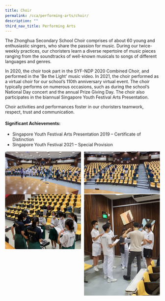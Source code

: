 ```yaml
---
title: Choir
permalink: /cca/performing-arts/choir/
description: ""
third_nav_title: Performing Arts
---
```

The Zhonghua Secondary School Choir comprises of about 60 young and enthusiastic singers, who share the passion for music. During our twice-weekly practices, our choristers learn a diverse repertoire of music pieces ranging from the soundtracks of well-known musicals to songs of different languages and genres. 

In 2020, the choir took part in the SYF-NDP 2020 Combined Choir, and performed in the 'Be the Light' music video. In 2021, the choir performed as a virtual choir for our school’s 110th anniversary virtual event. The choir typically performs on numerous occasions, such as during the school’s National Day concert and the annual Prize Giving Day. The choir also participates in the biannual Singapore Youth Festival Arts Presentation.

Choir activities and performances foster in our choristers teamwork, respect, trust and communication.

#### **Significant Achievements:**

* Singapore Youth Festival Arts Presentation 2019 – Certificate of Distinction
* Singapore Youth Festival 2021 – Special Provision 

<img src="/images/choir1.jpg" style="width:49%" align="left">
<img src="/images/choir2.jpg" style="width:49%" align="right">

<br clear="left">

<img src="/images/choir3.jpg" style="width:49%" align="left">
<img src="/images/choir4.jpg" style="width:49%" align="right">